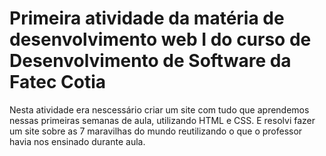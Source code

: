 # Primeira atividade da matéria de desenvolvimento web I do curso de Desenvolvimento de Software da Fatec Cotia

Nesta atividade era nescessário criar um site com tudo que aprendemos nessas primeiras semanas de aula, utilizando HTML e CSS. E resolvi fazer um site sobre as 7 maravilhas do mundo reutilizando o que o professor havia nos ensinado durante aula.
